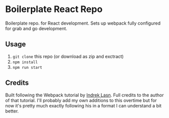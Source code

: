 # Boilerplate React Repo
Boilerplate repo. for React development. Sets up webpack fully configured for grab and go development.

## Usage
1. `git clone` this repo (or download as zip and exctract)
2. `npm install`
3. `npm run start`

## Credits
Built following the Webpack tutorial by [Indrek Lasn](https://medium.com/@wesharehoodies/easy-guide-for-webpack-2-0-from-scratch-fe508a3ce44e). Full credits to the author of that tutorial. I'll probably add my own additions to this overtime but for now it's pretty much exactly following his in a format I can understand a bit better.
